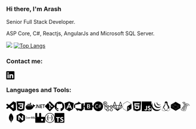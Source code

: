 ### Hi there, I'm Arash 


Senior Full Stack Developer.

ASP Core, C#, Reactjs, AngularJs and Microsoft SQL Server.


![](https://github-readme-stats.vercel.app/api?username=Arash-Zhianfard&show_icons=true&theme=dark&line_height=33)
[![Top Langs](https://github-readme-stats.vercel.app/api/top-langs/?username=Arash-Zhianfard&layout=compact)](https://github.com/Arash-Zhianfard/github-readme-stats)


### Contact me:

[<img align="left" alt="Arash-Zhianfard linkedin" width="22px" src="./img/linkedin.svg" />](https://www.linkedin.com/in/arash-zhianfard)

<br />

### Languages and Tools:

<img style="margin-top:5px;" align="left" alt="visualstudiocode" width="26px" src="./img/visualstudiocode.svg" />
<img style="margin-top:5px;" align="left" alt="css3" width="26px" src="./img/css3.svg" />
<img style="margin-top:5px;" align="left" alt="docker" width="26px" src="./img/docker.svg" />
<img style="margin-top:5px;" align="left" alt="dotnet" width="26px" src="./img/dotnet.svg" />
<img style="margin-top:5px;" align="left" alt="git" width="26px" src="./img/git.svg" />
<img style="margin-top:5px;" align="left" alt="github" width="26px" src="./img/github.svg" />
<img style="margin-top:5px;" align="left" alt="angular" width="26px" src="./img/angular.svg" />
<img style="margin-top:5px;" align="left" alt="azuredevops" width="26px" src="./img/azuredevops.svg" />
<img style="margin-top:5px;" align="left" alt="bootstrap" width="26px" src="./img/bootstrap.svg" />
<img style="margin-top:5px;" align="left" alt="csharp" width="26px" src="./img/csharp.svg" />
<img style="margin-top:5px;" align="left" alt="githubactions" width="26px" src="./img/githubactions.svg" />
<img style="margin-top:5px;" align="left" alt="gitlab" width="26px" src="./img/gitlab.svg" />
<img style="margin-top:5px;" align="left" alt="gnubash" width="26px" src="./img/gnubash.svg" />
<img style="margin-top:5px;" align="left" alt="html5" width="26px" src="./img/html5.svg" />
<img style="margin-top:5px;" align="left" alt="javascript" width="26px" src="./img/javascript.svg" />
<img style="margin-top:5px;" align="left" alt="jquery" width="26px" src="./img/jquery.svg" />
<img style="margin-top:5px;" align="left" alt="linux" width="26px" src="./img/linux.svg" />
<img style="margin-top:5px;" align="left" alt="linuxcontainers" width="26px" src="./img/linuxcontainers.svg" />
<img style="margin-top:5px;" align="left" alt="microsoftsqlserver" width="26px" src="./img/microsoftsqlserver.svg" />
<img style="margin-top:5px;" align="left" alt="mongodb" width="26px" src="./img/mongodb.svg" />
<img style="margin-top:5px;" align="left" alt="nginx" width="26px" src="./img/nginx.svg" />
<img style="margin-top:5px;" align="left" alt="openssl" width="26px" src="./img/openssl.svg" />
<img style="margin-top:5px;" align="left" alt="rabbitmq" width="26px" src="./img/rabbitmq.svg" />
<img style="margin-top:5px;" align="left" alt="swagger" width="26px" src="./img/swagger.svg" />
<img style="margin-top:5px;" align="left" alt="typescript" width="26px" src="./img/typescript.svg" />



